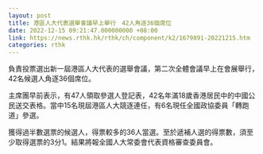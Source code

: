 ```yaml
---
layout: post
title: 港區人大代表選舉會議早上舉行　42人角逐36個席位
date: 2022-12-15 09:21:47.000000000 +08:00
link: https://news.rthk.hk/rthk/ch/component/k2/1679891-20221215.htm
categories: rthk
---
```


負責投票選出新一屆港區人大代表的選舉會議，第二次全體會議早上在會展舉行，42名候選人角逐36個席位。

主席團早前表示，有47人領取參選人登記表，42名年滿18歲香港居民中的中國公民送交表格。當中15名現屆港區人大競逐連任，有6名現任全國政協委員「轉跑道」參選。

獲得過半數選票的候選人，得票較多的36人當選。至於遞補人選的得票數，須至少取得選票的3分1。結果將報全國人大常委會代表資格審查委員會。
